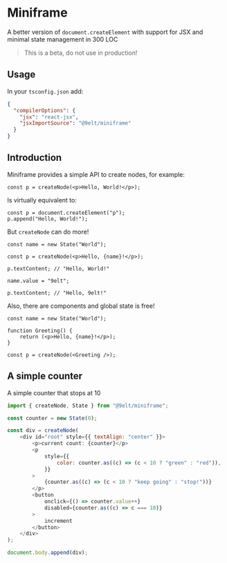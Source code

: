 # Miniframe

A better version of `document.createElement` with support for JSX and minimal state
management in 300 LOC

> This is a beta, do not use in production!

## Usage

In your `tsconfig.json` add:

```json
{
  "compilerOptions": {
    "jsx": "react-jsx",
    "jsxImportSource": "@9elt/miniframe"
  }
}
```

## Introduction

Miniframe provides a simple API to create nodes, for example:

```tsx
const p = createNode(<p>Hello, World!</p>);
```

Is virtually equivalent to:

```tsx
const p = document.createElement("p");
p.append("Hello, World!");
```

But `createNode` can do more!

```tsx
const name = new State("World");

const p = createNode(<p>Hello, {name}!</p>);

p.textContent; // "Hello, World!"

name.value = "9elt";

p.textContent; // "Hello, 9elt!"
```

Also, there are components and global state is free!

```tsx
const name = new State("World");

function Greeting() {
    return (<p>Hello, {name}!</p>);
}

const p = createNode(<Greeting />);
```

## A simple counter

A simple counter that stops at 10

```js
import { createNode, State } from "@9elt/miniframe";

const counter = new State(0);

const div = createNode(
    <div id="root" style={{ textAlign: "center" }}>
        <p>current count: {counter}</p>
        <p
            style={{
                color: counter.as((c) => (c < 10 ? "green" : "red")),
            }}
        >
            {counter.as((c) => (c < 10 ? "keep going" : "stop!"))}
        </p>
        <button
            onclick={() => counter.value++}
            disabled={counter.as((c) => c === 10)}
        >
            increment
        </button>
    </div>
);

document.body.append(div);
```

